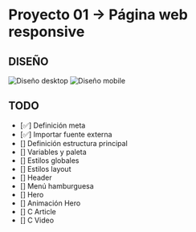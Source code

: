 # Proyecto 01 -> Página web responsive

## DISEÑO

![Diseño desktop](https://res.cloudinary.com/dfnh5hecu/image/upload/v1675694729/Dayseeker/2023-02-06-15-41-dayseeker.vercel.app_wbynrj.png)
![Diseño mobile](https://res.cloudinary.com/dfnh5hecu/image/upload/v1675694739/Dayseeker/Captura_de_pantalla_2023-02-06_a_las_15.44.39_bvt9e9.png)

## TODO

- [✅] Definición meta
- [✅] Importar fuente externa
- [] Definición estructura principal
- [] Variables y paleta
- [] Estilos globales
- [] Estilos layout
- [] Header
- [] Menú hamburguesa
- [] Hero
- [] Animación Hero
- [] C Article
- [] C Video

